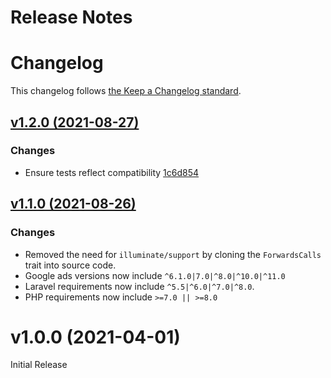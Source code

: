# Release Notes
# Changelog

This changelog follows [the Keep a Changelog standard](https://keepachangelog.com).

## [v1.2.0 (2021-08-27)](https://github.com/joelbutcher/googleads/compare/v1.1.0...v1.2.0)

### Changes
- Ensure tests reflect compatibility [1c6d854](https://github.com/joelbutcher/googleads/commit/1c6d85427d3aeff4e87aa88323cc59d5a21118b5)

## [v1.1.0 (2021-08-26)](https://github.com/joelbutcher/googleads/compare/v1.0.0...v1.1.0)

### Changes

- Removed the need for `illuminate/support` by cloning the `ForwardsCalls` trait into source code.
- Google ads versions now include `^6.1.0|7.0|^8.0|^10.0|^11.0`
- Laravel requirements now include `^5.5|^6.0|^7.0|^8.0`.
- PHP requirements now include `>=7.0 || >=8.0`

# v1.0.0 (2021-04-01)
Initial Release
